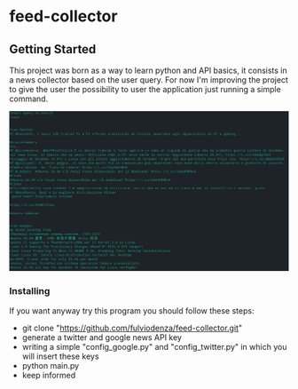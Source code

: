 # feed-collector

## Getting Started

This project was born as a way to learn python and API basics, it consists
in a news collector based on the user query.
For now I'm improving the project to give the user the possibility to user the
application just running a simple command.

![Screeshot of the program execution](./doc/feed-collector_demo.png)

### Installing
If you want anyway try this program you should follow these steps:

* git clone "https://github.com/fulviodenza/feed-collector.git"
* generate a twitter and google news API key
* writing a simple "config_google.py" and "config_twitter.py" in which you will insert these keys
* python main.py
* keep informed
